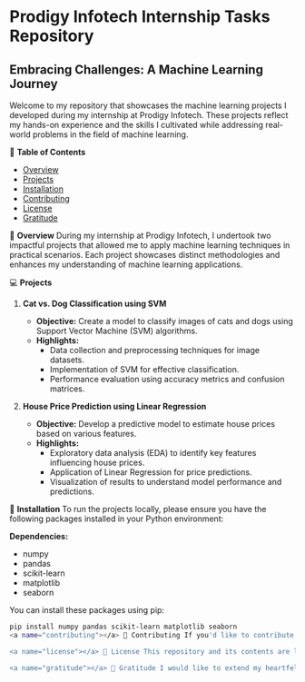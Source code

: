 # Prodigy Infotech Internship Tasks Repository
## Embracing Challenges: A Machine Learning Journey

Welcome to my repository that showcases the machine learning projects I developed during my internship at Prodigy Infotech. These projects reflect my hands-on experience and the skills I cultivated while addressing real-world problems in the field of machine learning.

📖 **Table of Contents**
- [Overview](#overview)
- [Projects](#projects)
- [Installation](#installation)
- [Contributing](#contributing)
- [License](#license)
- [Gratitude](#gratitude)

<a name="overview"></a>
🌟 **Overview**
During my internship at Prodigy Infotech, I undertook two impactful projects that allowed me to apply machine learning techniques in practical scenarios. Each project showcases distinct methodologies and enhances my understanding of machine learning applications.

<a name="projects"></a>
💻 **Projects**
1. **Cat vs. Dog Classification using SVM**
   - **Objective:** Create a model to classify images of cats and dogs using Support Vector Machine (SVM) algorithms.
   - **Highlights:**
     - Data collection and preprocessing techniques for image datasets.
     - Implementation of SVM for effective classification.
     - Performance evaluation using accuracy metrics and confusion matrices.

2. **House Price Prediction using Linear Regression**
   - **Objective:** Develop a predictive model to estimate house prices based on various features.
   - **Highlights:**
     - Exploratory data analysis (EDA) to identify key features influencing house prices.
     - Application of Linear Regression for price predictions.
     - Visualization of results to understand model performance and predictions.

<a name="installation"></a>
🔧 **Installation**
To run the projects locally, please ensure you have the following packages installed in your Python environment:

**Dependencies:**
- numpy
- pandas
- scikit-learn
- matplotlib
- seaborn

You can install these packages using pip:

```bash
pip install numpy pandas scikit-learn matplotlib seaborn
<a name="contributing"></a> 🤝 Contributing If you'd like to contribute to this repository or have suggestions for improvements, please feel free to fork the repository and submit a pull request. We welcome contributions from the community!

<a name="license"></a> 📜 License This repository and its contents are licensed under the MIT License. See the LICENSE file for more details.

<a name="gratitude"></a> 🙏 Gratitude I would like to extend my heartfelt gratitude to the entire Prodigy Infotech team for providing me with this incredible opportunity to be a part of their internship program. The experience gained during this internship has been invaluable, and I am grateful for the guidance, mentorship, and support I received from the Prodigy Infotech team. Once again, thank you to Prodigy Infotech for this fantastic internship experience!
